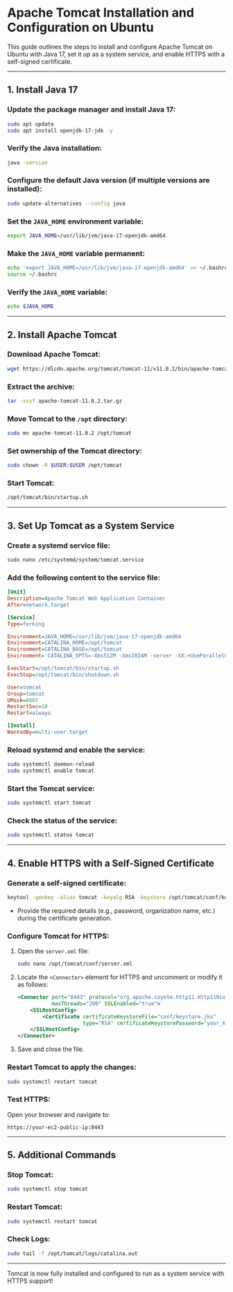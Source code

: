# Apache Tomcat Installation and Configuration on Ubuntu

This guide outlines the steps to install and configure Apache Tomcat on Ubuntu with Java 17, set it up as a system service, and enable HTTPS with a self-signed certificate.

---

## **1. Install Java 17**

### Update the package manager and install Java 17:
```bash
sudo apt update
sudo apt install openjdk-17-jdk -y
```

### Verify the Java installation:
```bash
java -version
```

### Configure the default Java version (if multiple versions are installed):
```bash
sudo update-alternatives --config java
```

### Set the `JAVA_HOME` environment variable:
```bash
export JAVA_HOME=/usr/lib/jvm/java-17-openjdk-amd64
```

### Make the `JAVA_HOME` variable permanent:
```bash
echo 'export JAVA_HOME=/usr/lib/jvm/java-17-openjdk-amd64' >> ~/.bashrc
source ~/.bashrc
```

### Verify the `JAVA_HOME` variable:
```bash
echo $JAVA_HOME
```

---

## **2. Install Apache Tomcat**

### Download Apache Tomcat:
```bash
wget https://dlcdn.apache.org/tomcat/tomcat-11/v11.0.2/bin/apache-tomcat-11.0.2.tar.gz
```

### Extract the archive:
```bash
tar -xvzf apache-tomcat-11.0.2.tar.gz
```

### Move Tomcat to the `/opt` directory:
```bash
sudo mv apache-tomcat-11.0.2 /opt/tomcat
```

### Set ownership of the Tomcat directory:
```bash
sudo chown -R $USER:$USER /opt/tomcat
```

### Start Tomcat:
```bash
/opt/tomcat/bin/startup.sh
```

---

## **3. Set Up Tomcat as a System Service**

### Create a systemd service file:
```bash
sudo nano /etc/systemd/system/tomcat.service
```

### Add the following content to the service file:
```ini
[Unit]
Description=Apache Tomcat Web Application Container
After=network.target

[Service]
Type=forking

Environment=JAVA_HOME=/usr/lib/jvm/java-17-openjdk-amd64
Environment=CATALINA_HOME=/opt/tomcat
Environment=CATALINA_BASE=/opt/tomcat
Environment='CATALINA_OPTS=-Xms512M -Xmx1024M -server -XX:+UseParallelGC'

ExecStart=/opt/tomcat/bin/startup.sh
ExecStop=/opt/tomcat/bin/shutdown.sh

User=tomcat
Group=tomcat
UMask=0007
RestartSec=10
Restart=always

[Install]
WantedBy=multi-user.target
```

### Reload systemd and enable the service:
```bash
sudo systemctl daemon-reload
sudo systemctl enable tomcat
```

### Start the Tomcat service:
```bash
sudo systemctl start tomcat
```

### Check the status of the service:
```bash
sudo systemctl status tomcat
```

---

## **4. Enable HTTPS with a Self-Signed Certificate**

### Generate a self-signed certificate:
```bash
keytool -genkey -alias tomcat -keyalg RSA -keystore /opt/tomcat/conf/keystore.jks -keysize 2048
```

- Provide the required details (e.g., password, organization name, etc.) during the certificate generation.

### Configure Tomcat for HTTPS:
1. Open the `server.xml` file:
   ```bash
   sudo nano /opt/tomcat/conf/server.xml
   ```

2. Locate the `<Connector>` element for HTTPS and uncomment or modify it as follows:
   ```xml
   <Connector port="8443" protocol="org.apache.coyote.http11.Http11NioProtocol"
              maxThreads="200" SSLEnabled="true">
       <SSLHostConfig>
           <Certificate certificateKeystoreFile="conf/keystore.jks"
                        type="RSA" certificateKeystorePassword="your_keystore_password"/>
       </SSLHostConfig>
   </Connector>
   ```

3. Save and close the file.

### Restart Tomcat to apply the changes:
```bash
sudo systemctl restart tomcat
```

### Test HTTPS:
Open your browser and navigate to:
```
https://your-ec2-public-ip:8443
```

---

## **5. Additional Commands**

### Stop Tomcat:
```bash
sudo systemctl stop tomcat
```

### Restart Tomcat:
```bash
sudo systemctl restart tomcat
```

### Check Logs:
```bash
sudo tail -f /opt/tomcat/logs/catalina.out
```

---

Tomcat is now fully installed and configured to run as a system service with HTTPS support!
